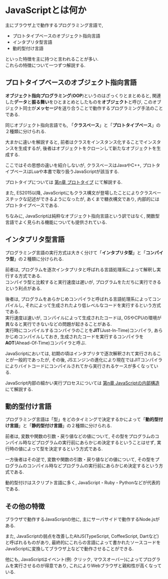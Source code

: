 # JavaScriptとは何か

主にブラウザ上で動作するプログラミング言語で,

- プロトタイプベースのオブジェクト指向言語
- インタプリタ型言語
- 動的型付け言語

といった特徴を主に持つと言われることが多い.  
これらの特徴について一つずつ解説する.

## プロトタイプベースのオブジェクト指向言語
**オブジェクト指向プログラミング**(**OOP**)というのはざっくりとまとめると, 関連した**データ**と**振る舞い**をひとまとめとしたものを**オブジェクト**と呼び, このオブジェクト同士が**メッセージ**を送り合うことで動作するプログラミング手法のことである.

同じオブジェクト指向言語でも, 「**クラスベース**」と「**プロトタイプベース**」の２種類に分けられる.

大まかに違いを解説すると, 前者はクラスをインスタンス化することでインスタンスを生成するが, 後者はオブジェクトをクローンして新たなオブジェクトを生成する.

ここではその思想の違いを紹介しないが, クラスベースはJavaやC++, プロトタイプベースはLuaや本書で取り扱うJavaScriptが該当する.

プロトタイプについては [第n章 プロトタイプ]() にて解説する.

また, ES2015以降, JavaScriptにもクラス構文が登場したことによりクラスベースチックな記述ができるようになったが, あくまで糖衣構文であり, 内部的にはプロトタイプベースである.

ちなみに, JavaScriptは純粋なオブジェクト指向言語という訳ではなく, 関数型言語でよく見られる機能についても提供されている.

## インタプリタ型言語
プログラミング言語の実行方式は大きく分けて「**インタプリタ型**」と「**コンパイラ型**」の２種類に分けられる.

前者は, プログラムを逐次インタプリタと呼ばれる言語処理系によって解釈し実行する方式である.  
コンパイラ型と比較すると実行速度は遅いが, プログラムをただちに実行できるという利点がある.

後者は, プログラムをあらかじめコンパイラと呼ばれる言語処理系によってコンパイルし, それによって生成されたより低レベルなコードを実行するという方式である.  
実行速度は速いが, コンパイルによって生成されたコードは, OSやCPUの環境が異なると実行できないなどの問題が起きることがある.  
実行時にコンパイルするコンパイラのことを**JIT**(Just-In-Time)コンパイラ, あらかじめコンパイルしておき, 生成されたコードを実行するコンパイラを**AOT**(Ahead-Of-Time)コンパイラと呼ぶ.

JavaScriptにおいては, 初期の頃はインタプリタで逐次解釈されて実行されることが一般的であったが, その後, JSエンジンの進化により現在ではJITコンパイラによりバイトコードにコンパイルされてから実行されるケースが多くなっている.

JavaScript内部の細かい実行プロセスについては [第n章 JavaScriptの内部構造]() にて解説する.

## 動的型付け言語
プログラミング言語は「型」をどのタイミングで決定するかによって「**動的型付け言語**」と「**静的型付け言語**」の２種類に分けられる.

前者は, 変数や関数の引数・戻り値などの値について, その型をプログラムのコンパイル時などプログラムの実行前にあらかじめ決定するということはせず, 実行時の値によって型を決定するという方式である.

一方後者はその逆で, 変数や関数の引数・戻り値などの値について, その型をプログラムのコンパイル時などプログラムの実行前にあらかじめ決定するという方式である.

動的型付けはスクリプト言語に多く, JavaScript・Ruby・Pythonなどが代表的である.

## その他の特徴
ブラウザで動作するJavaScriptの他に, 主にサーバサイドで動作するNode.jsがある.

また, JavaScriptの弱点を改善したAltJS(TypeScript, CoffeeScript, Dartなど)と呼ばれるものがあり, 最終的にこれらの言語によって書かれたソースコードをJavaScriptに変換してブラウザ上などで動作させることができる.

他にも, JavaScriptはイベント(例: クリック, マウスオーバー)によってプログラムを実行させるのが得意であり, これによりWebブラウザと親和性が高くなっている.
